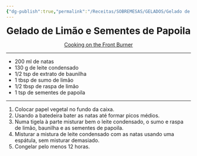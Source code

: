 ```yaml
---
{"dg-publish":true,"permalink":"/Receitas/SOBREMESAS/GELADOS/Gelado de Limão e Sementes de Papoila/"}
---
```



<div style="text-align: center;"> <span style="font-size: 26px;"><b>Gelado de Limão e Sementes de Papoila</b></span> </div>

<span class="center"> <center> [Cooking on the Front Burner](https://www.cookingonthefrontburners.com/easy-no-churn-lemon-poppy-seed-ice-cream/) </center></span>

---
- 200 ml de natas
- 130 g de leite condensado
- 1/2 tsp de extrato de baunilha
- 1 tbsp de sumo de limão
- 1/2 tbsp de raspa de limão
- 1 tsp de sementes de papoila
---
1. Colocar papel vegetal no fundo da caixa.
2. Usando a batedeira bater as natas até formar picos médios.
3. Numa tigela à parte misturar bem o leite condensado, o sumo e raspa de limão, baunilha e as sementes de papoila.
4. Misturar a mistura de leite condensado com as natas usando uma espátula, sem misturar demasiado.
5. Congelar pelo menos 12 horas.